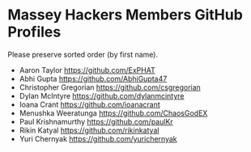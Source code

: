 # Massey Hackers Members GitHub Profiles
Please preserve sorted order (by first name).

- Aaron Taylor https://github.com/ExPHAT
- Abhi Gupta https://github.com/AbhiGupta47
- Christopher Gregorian https://github.com/csgregorian
- Dylan McIntyre https://github.com/dylanmcintyre
- Ioana Crant https://github.com/ioanacrant
- Menushka Weeratunga https://github.com/ChaosGodEX
- Paul Krishnamurthy https://github.com/paulKr
- Rikin Katyal https://github.com/rikinkatyal
- Yuri Chernyak https://github.com/yurichernyak

